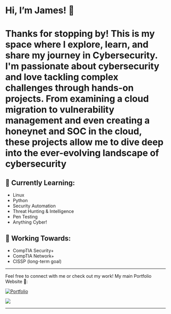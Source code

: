 # Hi, I’m James! 👋

# Thanks for stopping by! This is my space where I explore, learn, and share my journey in Cybersecurity. I'm passionate about cybersecurity and love tackling complex challenges through hands-on projects. From examining a cloud migration to vulnerability management and even creating a honeynet and SOC in the cloud, these projects allow me to dive deep into the ever-evolving landscape of cybersecurity


## 🌱 Currently Learning:
- Linux
- Python
- Security Automation
- Threat Hunting & Intelligence
- Pen Testing
- Anything Cyber!

## 🎯 Working Towards:
- CompTIA Security+
- CompTIA Network+
- CISSP (long-term goal)

---

Feel free to connect with me or check out my work! My main Portfolio Website 🚀: 

[![Portfolio](https://img.shields.io/badge/-Portfolio-blue?style=for-the-badge)](https://jkopal101.github.io)
<br>

<a href="https://www.linkedin.com/in/james-kopal/"><img src="https://img.shields.io/badge/-LinkedIn-0072b1?&style=for-the-badge&logo=linkedin&logoColor=white" /></a>

---


